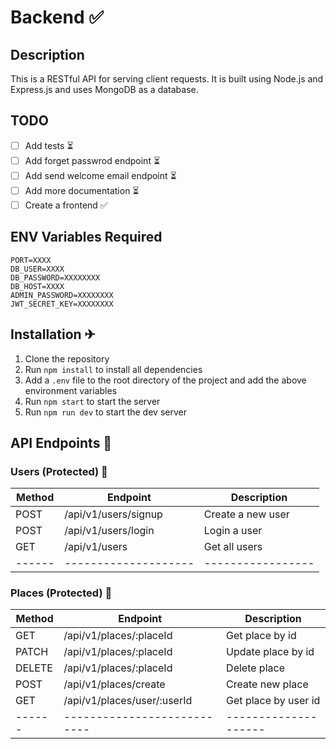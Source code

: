# Backend ✅

## Description

This is a RESTful API for serving client requests. It is built using Node.js and Express.js and uses MongoDB as a database.

## TODO

- [ ] Add tests ⏳
- [ ] Add forget passwrod endpoint ⏳
- [ ] Add send welcome email endpoint ⏳
- [ ] Add more documentation ⏳
- [ ] Create a frontend ✅

## ENV Variables Required

```
PORT=XXXX
DB_USER=XXXX
DB_PASSWORD=XXXXXXXX
DB_HOST=XXXX
ADMIN_PASSWORD=XXXXXXXX
JWT_SECRET_KEY=XXXXXXXX
```

## Installation ✈

1. Clone the repository
2. Run `npm install` to install all dependencies
3. Add a `.env` file to the root directory of the project and add the above environment variables
4. Run `npm start` to start the server
5. Run `npm run dev` to start the dev server

## API Endpoints 📡

### Users (Protected) 🚨

| Method | Endpoint             | Description       |
| ------ | -------------------- | ----------------- |
| POST   | /api/v1/users/signup | Create a new user |
| POST   | /api/v1/users/login  | Login a user      |
| GET    | /api/v1/users        | Get all users     |
| ------ | -------------------- | ----------------- |

### Places (Protected) 🚨

| Method | Endpoint                    | Description          |
| ------ | --------------------------- | -------------------- |
| GET    | /api/v1/places/:placeId     | Get place by id      |
| PATCH  | /api/v1/places/:placeId     | Update place by id   |
| DELETE | /api/v1/places/:placeId     | Delete place         |
| POST   | /api/v1/places/create       | Create new place     |
| GET    | /api/v1/places/user/:userId | Get place by user id |
| ------ | --------------------------- | -------------------- |
